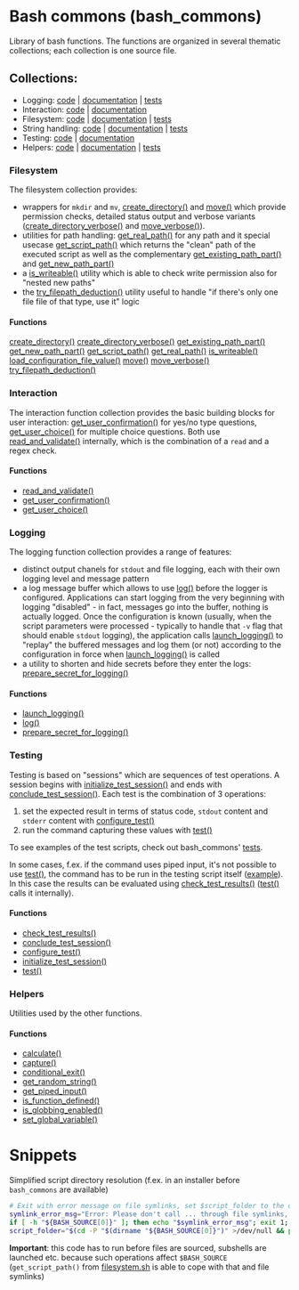 # Bash commons (bash_commons)
Library of bash functions. The functions are organized in several thematic collections; each collection is one source file. 

## Collections:
- Logging: [code](logging.sh) | [documentation](logging.md) | [tests](tests/logging.sh)
- Interaction: [code](interaction.sh) | [documentation](interaction.md)
- Filesystem: [code](filesystem.sh) | [documentation](filesystem.md) | [tests](tests/filesystem.sh)
- String handling: [code](string_handling.sh) | [documentation](string_handling.md) | [tests](tests/string_handling.sh)
- Testing: [code](testing.sh) | [documentation](testing.md)
- Helpers: [code](helpers.sh) | [documentation](helpers.md) | [tests](tests/helpers.sh)

### Filesystem
The filesystem collection provides: 
- wrappers for `mkdir` and `mv`, [create_directory()](filesystem.md#create_directory) and 
  [move()](filesystem.md#move) which provide permission checks, detailed status output and verbose variants 
  ([create_directory_verbose()](filesystem.md#create_directory_verbose) and [move_verbose()](filesystem.md#move_verbose)).
- utilities for path handling: [get_real_path()](filesystem.md#get_real_path) for any path and it special usecase 
  [get_script_path()](filesystem.md#get_script_path) which returns the "clean" path of the executed script as well 
  as the complementary [get_existing_path_part()](filesystem.md#get_existing_path_part) and 
  [get_new_path_part()](filesystem.md#get_new_path_part)
- a [is_writeable()](filesystem.md#is_writeable) utility which is able to check write permission also for "nested new
  paths"
- the [try_filepath_deduction()](filesystem.md#try_filepath_deduction) utility useful to handle "if there's only one file
  file of that type, use it" logic

#### Functions
[create_directory()](filesystem.md#create_directory)
[create_directory_verbose()](filesystem.md#create_directory_verbose)
[get_existing_path_part()](filesystem.md#get_existing_path_part)
[get_new_path_part()](filesystem.md#get_new_path_part)
[get_script_path()](filesystem.md#get_script_path)
[get_real_path()](filesystem.md#get_real_path)
[is_writeable()](filesystem.md#is_writeable)
[load_configuration_file_value()](filesystem.md#load_configuration_file_value)
[move()](filesystem.md#move)
[move_verbose()](filesystem.md#move_verbose)
[try_filepath_deduction()](filesystem.md#try_filepath_deduction)

### Interaction
The interaction function collection provides the basic building blocks for user interaction: [get_user_confirmation()](interaction.md#get_user_confirmation) 
for yes/no type questions, [get_user_choice()](interaction.md#get_user_choice) for multiple choice questions. Both use 
[read_and_validate()](interaction.md#read_and_validate) internally, which is the combination of a `read` and a regex check. 

#### Functions
- [read_and_validate()](interaction.md#read_and_validate)
- [get_user_confirmation()](interaction.md#get_user_confirmation)
- [get_user_choice()](interaction.md#get_user_choice)

### Logging
The logging function collection provides a range of features:
- distinct output chanels for `stdout` and file logging, each with their own logging level and message pattern 
- a log message buffer which allows to use [log()](logging.md#log) before the logger is configured. Applications can start logging 
  from the very beginning with logging "disabled" - in fact, messages go into the buffer, nothing is actually logged. Once the configuration 
  is known (usually, when the script parameters were processed - typically to handle that `-v` flag that should enable `stdout` logging), the 
  application calls [launch_logging()](logging.md#launch_logging) to "replay" the buffered messages and log them (or not) according to the 
  configuration in force when [launch_logging()](logging.md#launch_logging) is called
- a utility to shorten and hide secrets before they enter the logs: [prepare_secret_for_logging()](logging.md#prepare_secret_for_logging)

#### Functions
- [launch_logging()](logging.md#launch_logging)
- [log()](logging.md#log)
- [prepare_secret_for_logging()](logging.md#prepare_secret_for_logging)

### Testing
Testing is based on "sessions" which are sequences of test operations. A session begins with [initialize_test_session()](testing.md#initialize_test_session)
and ends with [conclude_test_session()](testing.md#conclude_test_session). Each test is the combination of 3 operations:

1. set the expected result in terms of status code, `stdout` content and `stderr` content with [configure_test()](testing.md#configure_test)
2. run the command capturing these values with [test()](testing.md#test)

To see examples of the test scripts, check out bash_commons' [tests](tests).

In some cases, f.ex. if the command uses piped input, it's not possible to use [test()](testing.md#test), the command has to be run in the testing script 
itself ([example](tests/helpers.sh#L81)). In this case the results can be evaluated using [check_test_results()](testing.md#check_test_results)
([test()](testing.md#test) calls it internally). 

#### Functions
- [check_test_results()](testing.md#check_test_results)
- [conclude_test_session()](testing.md#conclude_test_session)
- [configure_test()](testing.md#configure_test)
- [initialize_test_session()](testing.md#initialize_test_session)
- [test()](testing.md#test)

### Helpers
Utilities used by the other functions. 

#### Functions
- [calculate()](helpers.md#calculate)
- [capture()](helpers.md#capture)
- [conditional_exit()](helpers.md#conditional_exit)
- [get_random_string()](helpers.md#get_random_string)
- [get_piped_input()](helpers.md#get_piped_input)
- [is_function_defined()](helpers.md#is_function_defined)
- [is_globbing_enabled()](helpers.md#is_globbing_enabled)
- [set_global_variable()](helpers.md#set_global_variable)

# Snippets

Simplified script directory resolution (f.ex. in an installer before `bash_commons` are available)
```bash
# Exit with error message on file symlinks, set $script_folder to the directory in which the script is located (folder symlinks resolved)
symlink_error_msg="Error: Please don't call ... through file symlinks, this confuses the script about its own location. Call it directly. Aborting..."
if [ -h "${BASH_SOURCE[0]}" ]; then echo "$symlink_error_msg"; exit 1; fi
script_folder="$(cd -P "$(dirname "${BASH_SOURCE[0]}")" >/dev/null && pwd)"
```
**Important**: this code has to run before files are sourced, subshells are launched etc. because such operations affect `$BASH_SOURCE` (`get_script_path()` 
               from [filesystem.sh](filesystem.sh) is able to cope with that and file symlinks)
